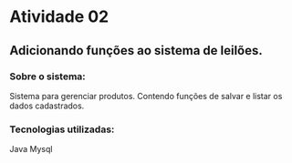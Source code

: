 # Atividade 02
## Adicionando funções ao sistema de leilões.

### Sobre o sistema:
Sistema para gerenciar produtos. Contendo funções de salvar e listar os dados cadastrados.

### Tecnologias utilizadas:
Java
Mysql
